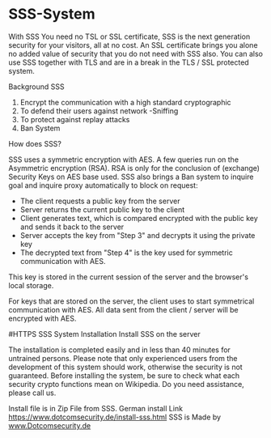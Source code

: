 # SSS-System
With SSS You need no TSL or SSL certificate, SSS is the next generation security for your visitors, all at no cost. An SSL certificate brings you alone no added value of security that you do not need with SSS also. You can also use SSS together with TLS and are in a break in the TLS / SSL protected system.


Background SSS

1. Encrypt the communication with a high standard cryptographic
2. To defend their users against network -Sniffing
3. To protect against replay attacks
4. Ban System


How does SSS?

SSS uses a symmetric encryption with AES. A few queries run on the Asymmetric encryption (RSA). RSA is only for the conclusion of (exchange) Security Keys on AES base used. SSS also brings a Ban system to inquire goal and inquire proxy automatically to block on request:

- The client requests a public key from the server
- Server returns the current public key to the client
- Client generates text, which is compared encrypted with the public key and sends it back to the server
- Server accepts the key from "Step 3" and decrypts it using the private key
- The decrypted text from "Step 4" is the key used for symmetric communication with AES.

This key is stored in the current session of the server and the browser's local storage.

For keys that are stored on the server, the client uses to start symmetrical communication with AES. All data sent from the client / server will be encrypted with AES.

#HTTPS SSS System Installation
Install SSS on the server

The installation is completed easily and in less than 40 minutes for untrained persons. Please note that only experienced users from the development of this system should work, otherwise the security is not guaranteed. Before installing the system, be sure to check what each security crypto functions mean on Wikipedia. Do you need assistance, please call us.

Install file is in Zip File from SSS.
German install Link https://www.dotcomsecurity.de/install-sss.html
SSS is Made by www.Dotcomsecurity.de

